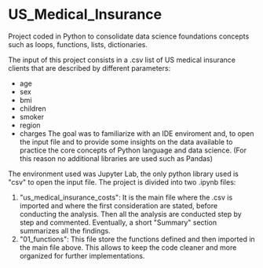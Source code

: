 # US_Medical_Insurance
Project coded in Python to consolidate data science foundations concepts such as loops, functions, lists, dictionaries.

The input of this project consists in a .csv list of US medical insurance clients that are described by different parameters:
  -  age
  -  sex
  -  bmi
  -  children
  -  smoker
  -  region
  -  charges
The goal was to familiarize with an IDE enviroment and, to open the input file and to provide some insights on the data available to practice
the core concepts of Python language and data science. (For this reason no additional libraries are used such as Pandas)

The environment used was Jupyter Lab, the only python library used is "csv" to open the input file.
The project is divided into two .ipynb files:
  1. "us_medical_insurance_costs":
     It is the main file where the .csv is imported and where the first consideration are stated, before conducting the analysis.
     Then all the analysis are conducted step by step and commented.
     Eventually, a short "Summary" section summarizes all the findings.
  2. "01_functions":
     This file store the functions defined and then imported in the main file above. This allows to keep the code cleaner and more organized for further implementations.
